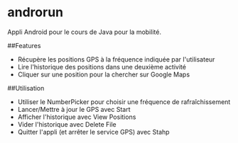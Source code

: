 # androrun

Appli Android pour le cours de Java pour la mobilité.

##Features
* Récupère les positions GPS à la fréquence indiquée par l'utilisateur
* Lire l'historique des positions dans une deuxième activité
* Cliquer sur une position pour la chercher sur Google Maps

##Utilisation
* Utiliser le NumberPicker pour choisir une fréquence de rafraîchissement
* Lancer/Mettre à jour le GPS avec Start
* Afficher l'historique avec View Positions
* Vider l'historique avec Delete File
* Quitter l'appli (et arrêter le service GPS) avec Stahp
